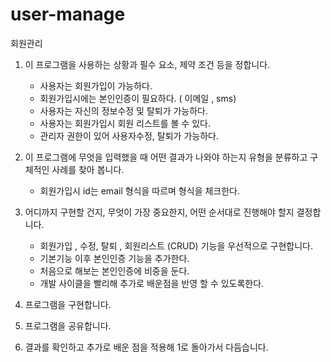 # user-manage
회원관리
1. 이 프로그램을 사용하는 상황과 필수 요소, 제약 조건 등을 정합니다.
	* 사용자는 회원가입이 가능하다.
	* 회원가입시에는 본인인증이 필요하다. ( 이메일 , sms)
	* 사용자는 자신의 정보수정 및 탈퇴가 가능하다.
	* 사용자는 회원가입시 회원 리스트를 볼 수 있다.
	* 관리자 권한이 있어 사용자수정, 탈퇴가 가능하다.
	
2. 이 프로그램에 무엇을 입력했을 때 어떤 결과가 나와야 하는지 유형을 분류하고 구체적인 사례를 찾아 봅니다.
	* 회원가입시 id는 email 형식을 따르며 형식을 체크한다.
	
3. 어디까지 구현할 건지, 무엇이 가장 중요한지, 어떤 순서대로 진행해야 할지 결정합니다.
	* 회원가입 , 수정, 탈퇴 , 회원리스트 (CRUD) 기능을 우선적으로 구현합니다.
	* 기본기능 이후 본인인증 기능을 추가한다.
	* 처음으로 해보는 본인인증에 비중을 둔다.
	* 개발 사이클을 빨리해 추가로 배운점을 반영 할 수 있도록한다.
	
4. 프로그램을 구현합니다.
5. 프로그램을 공유합니다.
6. 결과를 확인하고 추가로 배운 점을 적용해 1로 돌아가서 다듬습니다.
